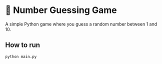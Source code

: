 # 🎯 Number Guessing Game

A simple Python game where you guess a random number between 1 and 10.

## How to run
```bash
python main.py
